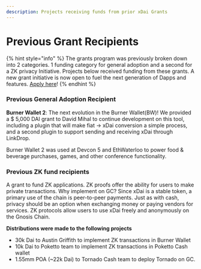 ```yaml
---
description: Projects receiving funds from prior xDai Grants
---
```


# Previous Grant Recipients

{% hint style="info" %}
&#x20;The grants program was previously broken down into 2 categories. 1 funding category for general adoption and a second for a ZK privacy Initiative. Projects below received funding from these grants. A new grant initiative is now open to fuel the next generation of Dapps and features. [Apply here](https://airtable.com/shrThZ9013meNu6BX)!
{% endhint %}

### Previous General Adoption Recipient

**Burner Wallet 2**: The next evolution in the Burner Wallet(BW)! We provided a $ 5,000 DAI grant to David Mihal to continue development on this tool, including a plugin that will make fiat -> xDai conversion a simple process, and a second plugin to support sending and receiving xDai through LinkDrop.  &#x20;

Burner Wallet 2 was used at Devcon 5 and EthWaterloo to power food & beverage purchases, games, and other conference functionality.

### Previous ZK fund recipients

A grant to fund ZK applications. ZK proofs offer the ability for users to make private transactions. Why implement on GC? Since xDai is a stable token, a primary use of the chain is peer-to-peer payments. Just as with cash, privacy should be an option when exchanging money or paying vendors for services. ZK protocols allow users to use xDai freely and anonymously on the Gnosis Chain.

**Distributions were made to the following projects**

* 30k Dai to Austin Griffith to implement ZK transactions in Burner Wallet
* 10k Dai to Poketto team to implement ZK transactions in Poketto Cash wallet
* 1.55mm POA (\~22k Dai) to Tornado Cash team to deploy Tornado on GC.



